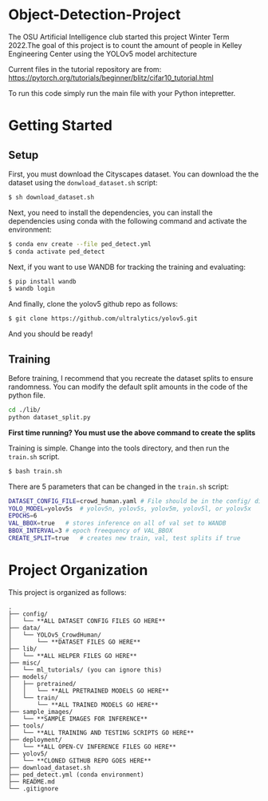 # Object-Detection-Project
The OSU Artificial Intelligence club started this project Winter Term 2022.The goal of this project is to count the amount of people in Kelley Engineering Center using the YOLOv5 model architecture

Current files in the tutorial repository are from: https://pytorch.org/tutorials/beginner/blitz/cifar10_tutorial.html

To run this code simply run the main file with your Python intepretter. 

# Getting Started
## Setup
First, you must download the Cityscapes dataset. You can download the the dataset using the `donwload_dataset.sh` script:
```bash
$ sh download_dataset.sh
```

Next, you need to install the dependencies, you can install the dependencies using conda with the following command and activate the environment:
```bash
$ conda env create --file ped_detect.yml
$ conda activate ped_detect
```

Next, if you want to use WANDB for tracking the training and evaluating:
```bash
$ pip install wandb
$ wandb login
```

And finally, clone the yolov5 github repo as follows:
```bash
$ git clone https://github.com/ultralytics/yolov5.git
```

And you should be ready!

## Training
Before training, I recommend that you recreate the dataset splits to ensure randomness. You can modify the default split amounts in the code of the python file.
```bash
cd ./lib/
python dataset_split.py
```
**First time running? You must use the above command to create the splits**



Training is simple. Change into the tools directory, and then run the `train.sh` script.

```bash
$ bash train.sh
```

There are 5 parameters that can be changed in the `train.sh` script:
```bash
DATASET_CONFIG_FILE=crowd_human.yaml # File should be in the config/ directory
YOLO_MODEL=yolov5s  # yolov5n, yolov5s, yolov5m, yolov5l, or yolov5x
EPOCHS=6
VAL_BBOX=true   # stores inference on all of val set to WANDB
BBOX_INTERVAL=3 # epoch freequency of VAL_BBOX
CREATE_SPLIT=true   # creates new train, val, test splits if true
```

# Project Organization
This project is organized as follows:
```
.
├── config/
│   └── **ALL DATASET CONFIG FILES GO HERE**
├── data/
│   └── YOLOv5_CrowdHuman/
│       └── **DATASET FILES GO HERE**
├── lib/
│   └── **ALL HELPER FILES GO HERE**
├── misc/
│   └── ml_tutorials/ (you can ignore this)
├── models/
│   ├── pretrained/
│   │   └── **ALL PRETRAINED MODELS GO HERE**
│   └── train/
│       └── **ALL TRAINED MODELS GO HERE**
├── sample_images/
│   └── **SAMPLE IMAGES FOR INFERENCE**
├── tools/
│   └── **ALL TRAINING AND TESTING SCRIPTS GO HERE**
├── deployment/
│   └── **ALL OPEN-CV INFERENCE FILES GO HERE**
├── yolov5/
│   └── **CLONED GITHUB REPO GOES HERE**
├── download_dataset.sh
├── ped_detect.yml (conda environment)
├── README.md
└── .gitignore
```
